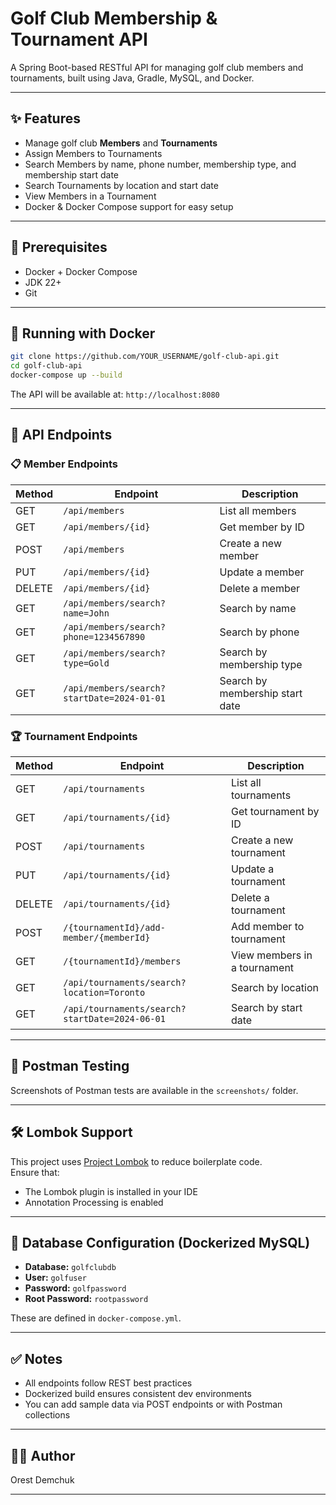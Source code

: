 
# Golf Club Membership & Tournament API

A Spring Boot-based RESTful API for managing golf club members and tournaments, built using Java, Gradle, MySQL, and Docker.

---

## ✨ Features

- Manage golf club **Members** and **Tournaments**
- Assign Members to Tournaments
- Search Members by name, phone number, membership type, and membership start date
- Search Tournaments by location and start date
- View Members in a Tournament
- Docker & Docker Compose support for easy setup

---

## 🚀 Prerequisites

- Docker + Docker Compose
- JDK 22+
- Git

---

## 🐳 Running with Docker

```bash
git clone https://github.com/YOUR_USERNAME/golf-club-api.git
cd golf-club-api
docker-compose up --build
```

The API will be available at: `http://localhost:8080`

---

## 🔌 API Endpoints

### 📋 Member Endpoints

| Method | Endpoint | Description |
|--------|----------|-------------|
| GET    | `/api/members` | List all members |
| GET    | `/api/members/{id}` | Get member by ID |
| POST   | `/api/members` | Create a new member |
| PUT    | `/api/members/{id}` | Update a member |
| DELETE | `/api/members/{id}` | Delete a member |
| GET    | `/api/members/search?name=John` | Search by name |
| GET    | `/api/members/search?phone=1234567890` | Search by phone |
| GET    | `/api/members/search?type=Gold` | Search by membership type |
| GET    | `/api/members/search?startDate=2024-01-01` | Search by membership start date |

### 🏆 Tournament Endpoints

| Method | Endpoint | Description |
|--------|----------|-------------|
| GET    | `/api/tournaments` | List all tournaments |
| GET    | `/api/tournaments/{id}` | Get tournament by ID |
| POST   | `/api/tournaments` | Create a new tournament |
| PUT    | `/api/tournaments/{id}` | Update a tournament |
| DELETE | `/api/tournaments/{id}` | Delete a tournament |
| POST   | `/{tournamentId}/add-member/{memberId}` | Add member to tournament |
| GET    | `/{tournamentId}/members` | View members in a tournament |
| GET    | `/api/tournaments/search?location=Toronto` | Search by location |
| GET    | `/api/tournaments/search?startDate=2024-06-01` | Search by start date |

---

## 🧪 Postman Testing

Screenshots of Postman tests are available in the `screenshots/` folder.

---

## 🛠️ Lombok Support

This project uses [Project Lombok](https://projectlombok.org/) to reduce boilerplate code.  
Ensure that:
- The Lombok plugin is installed in your IDE
- Annotation Processing is enabled

---

## 🐘 Database Configuration (Dockerized MySQL)

- **Database:** `golfclubdb`
- **User:** `golfuser`
- **Password:** `golfpassword`
- **Root Password:** `rootpassword`

These are defined in `docker-compose.yml`.

---

## ✅ Notes

- All endpoints follow REST best practices
- Dockerized build ensures consistent dev environments
- You can add sample data via POST endpoints or with Postman collections

---

## 👨‍💻 Author

Orest Demchuk

---

